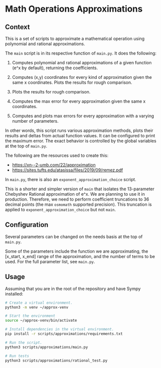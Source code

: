 # Math Operations Approximations

## Context

This is a set of scripts to approximate a mathematical operation using polynomial
and rational approximations.

The `main` script is in its respective function of `main.py`. It does the following:

1. Computes polynomial and rational approximations of a given function (e^x by default), 
returning the coefficients.

1. Computes (x,y) coordinates for every kind of approximation given the same x coordinates.
Plots the results for rough comparison.

1. Plots the results for rough comparison.

2. Computes the max error for every approximation given the same x coordinates.

3. Computes and plots max errors for every approximation with a varying number of parameters.

In other words, this script runs various approximation methods, plots their results and deltas
from actual function values. It can be configured to print the maximum error.
The exact behavior is controlled by the global variables at the top of `main.py`.

The following are the resources used to create this:
- <https://xn--2-umb.com/22/approximation>
- <https://sites.tufts.edu/atasissa/files/2019/09/remez.pdf>

In `main.py`, there is also an `exponent_approximation_choice` script.

This is a shorter and simpler version of `main` that isolates the 13-parameter
Chebyshev Rational approximation of e^x. We are planning to use it in production.
Therefore, we need to perform coefficient truncations to 36 decimal points
(the max `osmomath` supported precision). This truncation is applied
to `exponent_approximation_choice` but not `main`.

## Configuration

Several parameters can be changed on the needs basis at the
top of `main.py`.

Some of the parameters include the function we are approximating, the [x_start, x_end] range of
the approximation, and the number of terms to be used. For the full parameter list, see `main.py`.

## Usage

Assuming that you are in the root of the repository and have Sympy installed:

```bash
# Create a virtual environment.
python3 -m venv ~/approx-venv

# Start the environment
source ~/approx-venv/bin/activate

# Install dependencies in the virtual environment.
pip install -r scripts/approximations/requirements.txt

# Run the script.
python3 scripts/approximations/main.py

# Run tests
python3 scripts/approximations/rational_test.py
```
